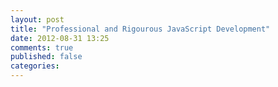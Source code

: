 ```yaml
---
layout: post
title: "Professional and Rigourous JavaScript Development"
date: 2012-08-31 13:25
comments: true
published: false
categories: 
---
```

